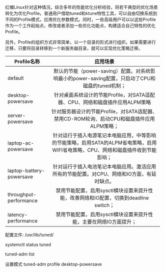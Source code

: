 红帽Linux针对这种情况，综合多年的性能优化分析经验，将若干典型的优化场景转化为优化Profile。普通用户借助tuned和ktune特性工具，可以自由切换系统到不同的Profile模式，应用优化参数模式。同时，一些高级用户可以以这些Profile作为一个工作起始点，修改或者添加一些优化功能点，构建适合自己特性的优化Profile。

另外，Profile的组织方式非常简单，以一个目录的形式进行组织。如果需要进行迁移，只要将目录转移到一个新服务器目录，就可以实现优化策略迁移。


| Profile名称        | 应用场景           |
| ------------------- |:-------------:|
| default | 默认的节能（power-saving）配置。对系统影响最小的power-saving配置，只启动了CPU和磁盘的tuned机制；
| desktop-powersave | 针对桌面系统设计的节能Profile，对SATA适配器、CPU、网络和磁盘插件应用ALPM策略
| server-powersave | 针对服务器设计的节能Profile，对SATA适配器、禁用CD-ROM轮询、启动CPU和磁盘插件应用ALPM策略；
| laptop-ac-powersave | 针对运行于插入电源笔记本电脑应用，中等影响的节能策略，启用SATA的ALPM省电策略，启用WIFI省电策略，CPU、网络和磁盘插件收到节能影响；
| laptop-battery-powersave | 针对运行于插入电池笔记本电脑应用。激活应用所有的节能配置。对CPU、网络和IO方面，有延时缺点。
| throughput-performance | 禁用节能配置，启用sysctl模块设置来提升性能，改善网络和IO配置，切换到deadline switch；
| latency-performance | 禁用节能配置，启用sysctl模块设置来提升性能，主要在网络IO方面提升；


配置文件:
/usr/lib/tuned/

systemctl status tuned

tuned-adm list

设置模式
tuned-adm profile desktop-powersave
